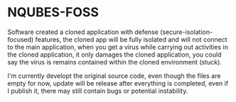 # NQUBES-FOSS

Software created a cloned application with defense (secure-isolation-focused) features, the cloned app will be fully isolated and will not connect to the main application, when you get a virus while carrying out activities in the cloned application, it only damages the cloned application, you could say the virus is remains contained within the cloned environment (stuck). 

I'm currently developt the original source code, even though the files are empty for now, update will be release after everything is completed, even if I publish it, there may still contain bugs or potential instability.
